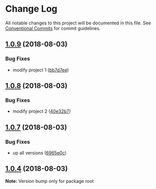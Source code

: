 # Change Log

All notable changes to this project will be documented in this file.
See [Conventional Commits](https://conventionalcommits.org) for commit guidelines.

<a name="1.0.9"></a>
## [1.0.9](https://github.com/denieler/tmp_lerna/compare/v1.0.8...v1.0.9) (2018-08-03)


### Bug Fixes

* modify project 1 ([bb7d7ee](https://github.com/denieler/tmp_lerna/commit/bb7d7ee))





<a name="1.0.8"></a>
## [1.0.8](https://github.com/denieler/tmp_lerna/compare/v1.0.7...v1.0.8) (2018-08-03)


### Bug Fixes

* modify project 2 ([40e32b7](https://github.com/denieler/tmp_lerna/commit/40e32b7))





<a name="1.0.7"></a>
## [1.0.7](https://github.com/denieler/tmp_lerna/compare/v1.0.5...v1.0.7) (2018-08-03)


### Bug Fixes

* up all versions ([6965e0c](https://github.com/denieler/tmp_lerna/commit/6965e0c))





<a name="1.0.4"></a>
## [1.0.4](https://github.com/denieler/tmp_lerna/compare/v1.0.5...v1.0.4) (2018-08-03)

**Note:** Version bump only for package root
